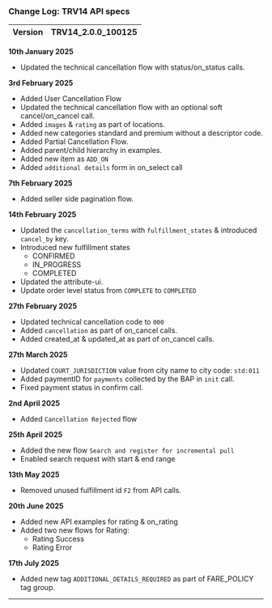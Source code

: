 ### Change Log:  TRV14 API specs

| Version | TRV14_2.0.0_100125 |
| :------ | :----------------- |

****10th January 2025****

- Updated the technical cancellation flow with status/on_status calls.

****3rd February 2025****

- Added User Cancellation Flow
- Updated the technical cancellation flow with an optional soft cancel/on_cancel call.
- Added `images` & `rating` as part of locations.
- Added new categories standard and premium without a descriptor code.
- Added Partial Cancellation Flow.
- Added parent/child hierarchy in examples.
- Added new item as `ADD_ON`
- Added `additional details` form in on_select call

****7th February 2025****

- Added seller side pagination flow.

****14th February 2025****

- Updated the `cancellation_terms` with `fulfillment_states` & introduced `cancel_by` key.
- Introduced new fulfillment states
  - CONFIRMED
  - IN_PROGRESS
  - COMPLETED
- Updated the attribute-ui.
- Update order level status from `COMPLETE` to `COMPLETED`

****27th February 2025****

- Updated technical cancellation code to `000`
- Added `cancellation` as part of on_cancel calls.
- Added created_at & updated_at as part of on_cancel calls.

****27th March 2025****

- Updated `COURT_JURISDICTION` value from city name to city code: `std:011`
- Added paymentID for `payments` collected by the BAP in `init` call.
- Fixed payment status in confirm call.

 ****2nd April 2025****

- Added `Cancellation Rejected` flow

 ****25th April 2025****

- Added the new flow `Search and register for incremental pull`
- Enabled search request with start & end range

 ****13th May 2025****
- Removed unused fulfillment id `F2` from API calls.  

****20th June 2025****

  * Added new API examples for rating & on_rating
  * Added two new flows for Rating:
    - Rating Success
    - Rating Error

****17th July 2025****
  * Added new tag `ADDITIONAL_DETAILS_REQUIRED` as part of FARE_POLICY tag group.
---
